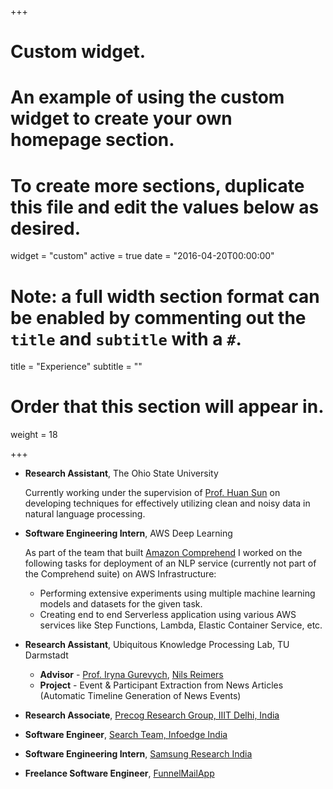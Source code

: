 +++
# Custom widget.
# An example of using the custom widget to create your own homepage section.
# To create more sections, duplicate this file and edit the values below as desired.
widget = "custom"
active = true
date = "2016-04-20T00:00:00"

# Note: a full width section format can be enabled by commenting out the `title` and `subtitle` with a `#`.
title = "Experience"
subtitle = ""

# Order that this section will appear in.
weight = 18

+++

- **Research Assistant**, The Ohio State University 

	Currently working under the supervision of [Prof. Huan Sun](http://web.cse.ohio-state.edu/~sun.397/) on developing techniques for effectively utilizing clean and noisy data in natural language processing.

- **Software Engineering Intern**, AWS Deep Learning

	As part of the team that built [Amazon Comprehend](https://aws.amazon.com/comprehend/) I worked on the following tasks for deployment of an NLP service (currently not part of the Comprehend suite) on AWS Infrastructure:
	- Performing extensive experiments using multiple machine learning models and datasets for the given task.
	- Creating end to end Serverless application using various AWS services like Step Functions, Lambda, Elastic Container Service, etc.



- **Research Assistant**, Ubiquitous Knowledge Processing Lab, TU Darmstadt

	- **Advisor** - [Prof. Iryna Gurevych](https://www.ukp.tu-darmstadt.de/people/group-heads/prof-dr-iryna-gurevych/), [Nils Reimers](https://www.ukp.tu-darmstadt.de/people/doctoral-researchers/nils-reimers/)
	- **Project** - Event & Participant Extraction from News Articles (Automatic Timeline Generation of News Events)
	
- **Research Associate**, [Precog Research Group, IIIT Delhi, India](precog.iiitd.edu.in)

- **Software Engineer**, [Search Team, Infoedge India](http://www.infoedge.in/)

- **Software Engineering Intern**, [Samsung Research India](https://en.wikipedia.org/wiki/Samsung_R%26D_Institute_India,_Noida)

- **Freelance Software Engineer**, [FunnelMailApp](https://angel.co/funnel-2)
